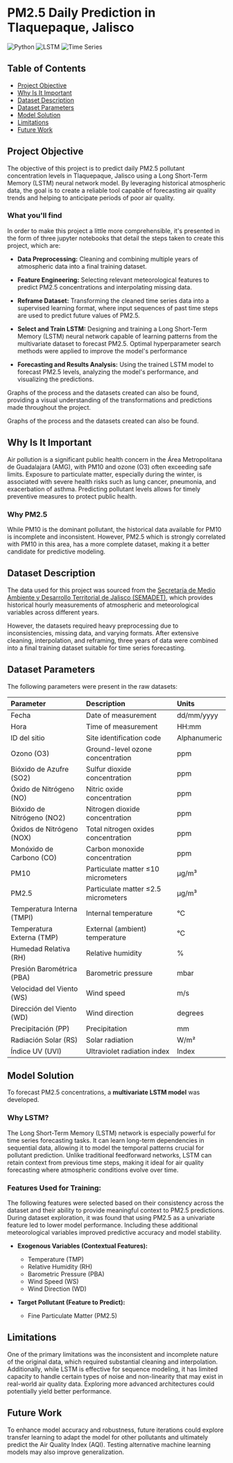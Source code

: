 # PM2.5 Daily Prediction in Tlaquepaque, Jalisco

![Python](https://img.shields.io/badge/Python-3.10-blue.svg) ![LSTM](https://img.shields.io/badge/Model-LSTM-green.svg) ![Time Series](https://img.shields.io/badge/Forecasting-Time_Series-important.svg)

## Table of Contents
- [Project Objective](#project-objective)
- [Why Is It Important](#why-is-it-important)
- [Dataset Description](#dataset-description)
- [Dataset Parameters](#dataset-parameters)
- [Model Solution](#model-solution)
- [Limitations](#limitations)
- [Future Work](#future-work)

## Project Objective

The objective of this project is to predict daily PM2.5 pollutant concentration levels in Tlaquepaque, Jalisco using a Long Short-Term Memory (LSTM) neural network model. By leveraging historical atmospheric data, the goal is to create a reliable tool capable of forecasting air quality trends and helping to anticipate periods of poor air quality.

### What you'll find

In order to make this project a little more comprehensible, it's presented in the form of three jupyter notebooks that detail the steps taken to create this project, which are:

- **Data Preprocessing:** Cleaning and combining multiple years of atmospheric data into a final training dataset.

- **Feature Engineering:** Selecting relevant meteorological features to predict PM2.5 concentrations and interpolating missing data.

- **Reframe Dataset:** Transforming the cleaned time series data into a supervised learning format, where input sequences of past time steps are used to predict future values of PM2.5.

- **Select and Train LSTM:** Designing and training a Long Short-Term Memory (LSTM) neural network capable of learning patterns from the multivariate dataset to forecast PM2.5. Optimal hyperparameter search methods were applied to improve the model's performance

- **Forecasting and Results Analysis:** Using the trained LSTM model to forecast PM2.5 levels, analyzing the model's performance, and visualizing the predictions.

Graphs of the process and the datasets created can also be found, providing a visual understanding of the transformations and predictions made throughout the project.

Graphs of the process and the datasets created can also be found.


## Why Is It Important

Air pollution is a significant public health concern in the Área Metropolitana de Guadalajara (AMG), with PM10 and ozone (O3) often exceeding safe limits. Exposure to particulate matter, especially during the winter, is associated with severe health risks such as lung cancer, pneumonia, and exacerbation of asthma. Predicting pollutant levels allows for timely preventive measures to protect public health.

### Why PM2.5
While PM10 is the dominant pollutant, the historical data available for PM10 is incomplete and inconsistent. However, PM2.5 which is strongly correlated with PM10 in this area, has a more complete dataset, making it a better candidate for predictive modeling.

## Dataset Description

The data used for this project was sourced from the [Secretaría de Medio Ambiente y Desarrollo Territorial de Jalisco (SEMADET)](https://aire.jalisco.gob.mx/), which provides historical hourly measurements of atmospheric and meteorological variables across different years.

However, the datasets required heavy preprocessing due to inconsistencies, missing data, and varying formats. After extensive cleaning, interpolation, and reframing, three years of data were combined into a final training dataset suitable for time series forecasting.

## Dataset Parameters

The following parameters were present in the raw datasets:

| Parameter                      | Description                                                         | Units          |
|:--------------------------------|:---------------------------------------------------------------------|:---------------|
| Fecha                           | Date of measurement                                                  | dd/mm/yyyy     |
| Hora                            | Time of measurement                                                  | HH:mm          |
| ID del sitio                    | Site identification code                                             | Alphanumeric   |
| Ozono (O3)                      | Ground-level ozone concentration                                     | ppm            |
| Bióxido de Azufre (SO2)         | Sulfur dioxide concentration                                         | ppm            |
| Óxido de Nitrógeno (NO)         | Nitric oxide concentration                                           | ppm            |
| Bióxido de Nitrógeno (NO2)      | Nitrogen dioxide concentration                                       | ppm            |
| Óxidos de Nitrógeno (NOX)       | Total nitrogen oxides concentration                                  | ppm            |
| Monóxido de Carbono (CO)        | Carbon monoxide concentration                                        | ppm            |
| PM10                            | Particulate matter ≤10 micrometers                                   | µg/m³          |
| PM2.5                           | Particulate matter ≤2.5 micrometers                                  | µg/m³          |
| Temperatura Interna (TMPI)      | Internal temperature                                                 | °C             |
| Temperatura Externa (TMP)       | External (ambient) temperature                                       | °C             |
| Humedad Relativa (RH)           | Relative humidity                                                    | %              |
| Presión Barométrica (PBA)       | Barometric pressure                                                  | mbar           |
| Velocidad del Viento (WS)       | Wind speed                                                           | m/s            |
| Dirección del Viento (WD)       | Wind direction                                                       | degrees        |
| Precipitación (PP)              | Precipitation                                                        | mm             |
| Radiación Solar (RS)            | Solar radiation                                                      | W/m²           |
| Índice UV (UVI)                 | Ultraviolet radiation index                                          | Index          |

## Model Solution

To forecast PM2.5 concentrations, a **multivariate LSTM model** was developed.

### Why LSTM?

The Long Short-Term Memory (LSTM) network is especially powerful for time series forecasting tasks. It can learn long-term dependencies in sequential data, allowing it to model the temporal patterns crucial for pollutant prediction. Unlike traditional feedforward networks, LSTM can retain context from previous time steps, making it ideal for air quality forecasting where atmospheric conditions evolve over time.

### Features Used for Training:

The following features were selected based on their consistency across the dataset and their ability to provide meaningful context to PM2.5 predictions. During dataset exploration, it was found that using PM2.5 as a univariate feature led to lower model performance. Including these additional meteorological variables improved predictive accuracy and model stability.

- **Exogenous Variables (Contextual Features):**
  - Temperature (TMP)
  - Relative Humidity (RH)
  - Barometric Pressure (PBA)
  - Wind Speed (WS)
  - Wind Direction (WD)

- **Target Pollutant (Feature to Predict):**
  - Fine Particulate Matter (PM2.5)

## Limitations

One of the primary limitations was the inconsistent and incomplete nature of the original data, which required substantial cleaning and interpolation. Additionally, while LSTM is effective for sequence modeling, it has limited capacity to handle certain types of noise and non-linearity that may exist in real-world air quality data. Exploring more advanced architectures could potentially yield better performance.

## Future Work

To enhance model accuracy and robustness, future iterations could explore transfer learning to adapt the model for other pollutants and ultimately predict the Air Quality Index (AQI). Testing alternative machine learning models may also improve generalization.

